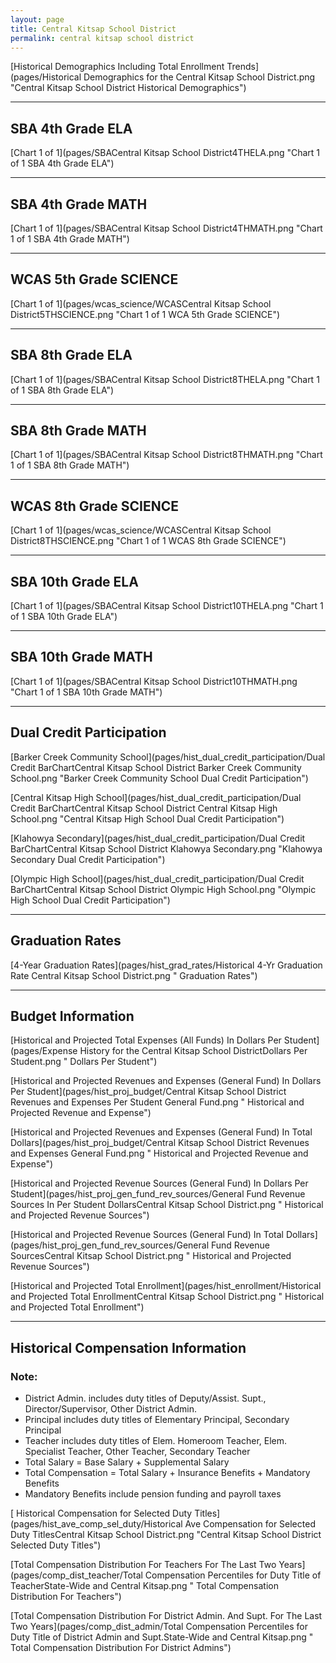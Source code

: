 ```yaml
---
layout: page
title: Central Kitsap School District
permalink: central kitsap school district
---
```



[Historical Demographics Including Total Enrollment Trends](pages/Historical Demographics for the Central Kitsap School District.png "Central Kitsap School District Historical Demographics")

___

## SBA 4th Grade ELA

[Chart 1 of 1](pages/SBACentral Kitsap School District4THELA.png "Chart 1 of 1 SBA 4th Grade ELA")


___

## SBA 4th Grade MATH

[Chart 1 of 1](pages/SBACentral Kitsap School District4THMATH.png "Chart 1 of 1 SBA 4th Grade MATH")


___

## WCAS 5th Grade SCIENCE

[Chart 1 of 1](pages/wcas_science/WCASCentral Kitsap School District5THSCIENCE.png "Chart 1 of 1 WCA 5th Grade SCIENCE")


___

## SBA 8th Grade ELA

[Chart 1 of 1](pages/SBACentral Kitsap School District8THELA.png "Chart 1 of 1 SBA 8th Grade ELA")


___

## SBA 8th Grade MATH

[Chart 1 of 1](pages/SBACentral Kitsap School District8THMATH.png "Chart 1 of 1 SBA 8th Grade MATH")


___

## WCAS 8th Grade SCIENCE

[Chart 1 of 1](pages/wcas_science/WCASCentral Kitsap School District8THSCIENCE.png "Chart 1 of 1 WCAS 8th Grade SCIENCE")


___

## SBA 10th Grade ELA

[Chart 1 of 1](pages/SBACentral Kitsap School District10THELA.png "Chart 1 of 1 SBA 10th Grade ELA")


___

## SBA 10th Grade MATH

[Chart 1 of 1](pages/SBACentral Kitsap School District10THMATH.png "Chart 1 of 1 SBA 10th Grade MATH")


___

## Dual Credit Participation

[Barker Creek Community School](pages/hist_dual_credit_participation/Dual Credit BarChartCentral Kitsap School District Barker Creek Community School.png "Barker Creek Community School Dual Credit Participation")

[Central Kitsap High School](pages/hist_dual_credit_participation/Dual Credit BarChartCentral Kitsap School District Central Kitsap High School.png "Central Kitsap High School Dual Credit Participation")

[Klahowya Secondary](pages/hist_dual_credit_participation/Dual Credit BarChartCentral Kitsap School District Klahowya Secondary.png "Klahowya Secondary Dual Credit Participation")

[Olympic High School](pages/hist_dual_credit_participation/Dual Credit BarChartCentral Kitsap School District Olympic High School.png "Olympic High School Dual Credit Participation")


___

## Graduation Rates

[4-Year Graduation Rates](pages/hist_grad_rates/Historical 4-Yr Graduation Rate Central Kitsap School District.png " Graduation Rates")


___

## Budget Information

[Historical and Projected Total Expenses (All Funds) In Dollars Per Student](pages/Expense History for the Central Kitsap School DistrictDollars Per Student.png " Dollars Per Student")

[Historical and Projected Revenues and Expenses (General Fund) In Dollars Per Student](pages/hist_proj_budget/Central Kitsap School District Revenues and Expenses Per Student General Fund.png " Historical and Projected Revenue and Expense")

[Historical and Projected Revenues and Expenses (General Fund) In Total Dollars](pages/hist_proj_budget/Central Kitsap School District Revenues and Expenses General Fund.png " Historical and Projected Revenue and Expense")

[Historical and Projected Revenue Sources (General Fund) In Dollars Per Student](pages/hist_proj_gen_fund_rev_sources/General Fund Revenue Sources In Per Student DollarsCentral Kitsap School District.png " Historical and Projected Revenue Sources")

[Historical and Projected Revenue Sources (General Fund) In Total Dollars](pages/hist_proj_gen_fund_rev_sources/General Fund Revenue SourcesCentral Kitsap School District.png " Historical and Projected Revenue Sources")

[Historical and Projected Total Enrollment](pages/hist_enrollment/Historical and Projected Total EnrollmentCentral Kitsap School District.png " Historical and Projected Total Enrollment")


___

## Historical Compensation Information
### Note:
- District Admin. includes duty titles of Deputy/Assist. Supt., Director/Supervisor, Other District Admin.
- Principal includes duty titles of Elementary Principal, Secondary Principal
- Teacher includes duty titles of Elem. Homeroom Teacher, Elem. Specialist Teacher, Other Teacher, Secondary Teacher
- Total Salary = Base Salary + Supplemental Salary
- Total Compensation = Total Salary + Insurance Benefits + Mandatory Benefits
- Mandatory Benefits include pension funding and payroll taxes

[ Historical Compensation for Selected Duty Titles](pages/hist_ave_comp_sel_duty/Historical Ave Compensation for Selected Duty TitlesCentral Kitsap School District.png "Central Kitsap School District Selected Duty Titles")

[Total Compensation Distribution For Teachers For The Last Two Years](pages/comp_dist_teacher/Total Compensation Percentiles for Duty Title of TeacherState-Wide and Central Kitsap.png " Total Compensation Distribution For Teachers")

[Total Compensation Distribution For District Admin. And Supt. For The Last Two Years](pages/comp_dist_admin/Total Compensation Percentiles for Duty Title of District Admin and Supt.State-Wide and Central Kitsap.png " Total Compensation Distribution For District Admins")

